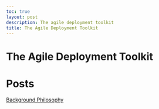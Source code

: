 ```yaml
---
toc: true
layout: post
description: The agile deployment toolkit
title: The Agile Deployment Toolkit
---
```

# The Agile Deployment Toolkit

# Posts

[Background Philosophy](/codebreakers/backgroundphilosophy)
